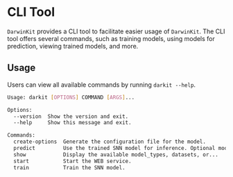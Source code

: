 # CLI Tool

`DarwinKit` provides a CLI tool to facilitate easier usage of `DarwinKit`.
The CLI tool offers several commands, such as training models, using models for prediction, viewing trained models, and more.

## Usage 
Users can view all available commands by running `darkit --help`.
```bash
Usage: darkit [OPTIONS] COMMAND [ARGS]...

Options:
  --version  Show the version and exit.
  --help     Show this message and exit.

Commands:
  create-options  Generate the configuration file for the model.
  predict         Use the trained SNN model for inference. Optional model types can be viewed using the command DarwinKit show...
  show            Display the available model_types, datasets, or...
  start           Start the WEB service.
  train           Train the SNN model.
```

